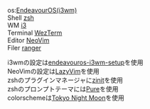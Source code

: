 os:[EndeavourOS(i3wm)](https://discovery.endeavouros.com)  
Shell [zsh](https://www.zsh.org)  
WM [i3](https://i3wm.org)  
Terminal [WezTerm](https://wezfurlong.org/wezterm/index.html)  
Editor [NeoVim](https://neovim.io)  
Filer [ranger](https://github.com/ranger/ranger)  

i3wmの設定は[endeavouros-i3wm-setup](https://github.com/endeavouros-team/endeavouros-i3wm-setup/tree/main)を使用  
NeoVimの設定は[LazyVim](https://www.lazyvim.org)を使用  
zshのプラグインマネージャに[zinit](https://github.com/zdharma-continuum/zinit)を使用  
zshのプロンプトテーマには[Pure](https://github.com/sindresorhus/pure)を使用  
colorschemeは[Tokyo Night Moon](https://github.com/folke/tokyonight.nvim)を使用

